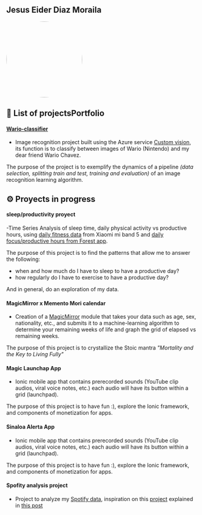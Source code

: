 ## Jesus Eider Diaz Moraila 




 <a href="url"><img src="https://avatars.githubusercontent.com/u/17805140" height="auto" width="200" style="border-radius:80%"></a>
 
 

## 🚀 List of projectsPortfolio

#### [Wario-classifier](https://www.wario-classifier.tech/)

- Image recognition project built using the Azure service [Custom vision](https://www.customvision.ai), its function is to classify between images of Wario (Nintendo) and my dear friend Wario Chavez.

The purpose of the project is to exemplify the dynamics of a pipeline *(data selection, splitting train and test, training and evaluation)* of an image recognition learning algorithm.



## ⚙️ Proyects in progress  

#### sleep/productivity proyect


-Time Series Analysis of sleep time, daily physical activity vs productive hours, using [daily fitness data](https://user.huami.com/privacy/index.html?v=4.0.5&platform_app=com.xiaomi.hm.health) from Xiaomi mi band 5  and [daily focus/productive hours from Forest app](https://www.forestapp.cc/). 

The purpose of this project is to find the patterns that allow me to answer the following:

- when and how much do I have to sleep to have a productive day?
- how regularly do I have to exercise to have a productive day?

And in general, do an exploration of my data.

#### MagicMirror x Memento Mori calendar

- Creation of a [MagicMirror](https://magicmirror.builders/) module that takes your data such as age, sex, nationality, etc., and submits it to a machine-learning algorithm to determine your remaining weeks of life and graph the grid of elapsed vs remaining weeks.

 The purpose of this project is to crystallize the Stoic mantra *"Mortality and the Key to Living Fully"*

####  Magic Launchap App

- Ionic mobile app that contains prerecorded sounds (YouTube clip audios, viral voice notes, etc.) each audio will have its button within a grid (launchpad).

The purpose of this project is to have fun :), explore the Ionic framework, and components of monetization for apps.

####  Sinaloa Alerta App

- Ionic mobile app that contains prerecorded sounds (YouTube clip audios, viral voice notes, etc.) each audio will have its button within a grid (launchpad).

The purpose of this project is to have fun :), explore the Ionic framework, and components of monetization for apps.


####  Spofity analysis project 
- Project to analyze my [Spotify data](https://www.spotify.com/mx/account/privacy/), inspiration on this [project](https://datastudio.google.com/reporting/1B4lsJDWBriU7R2nx9ii2zuJE6FXRTBrg/page/jnxUB) explained in [this post](https://thenextweb.com/news/a-simple-guide-to-visualising-your-spotify-listening-data-badass-ly)  

